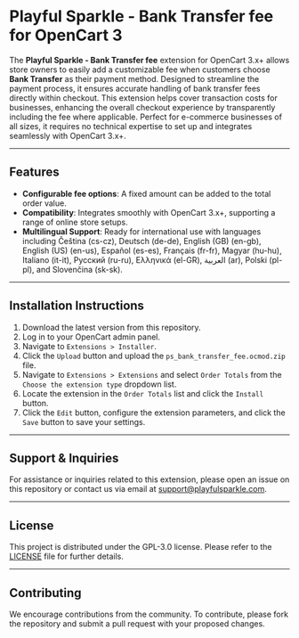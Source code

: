 # Playful Sparkle - Bank Transfer fee for OpenCart 3

The **Playful Sparkle - Bank Transfer fee** extension for OpenCart 3.x+ allows store owners to easily add a customizable fee when customers choose **Bank Transfer** as their payment method. Designed to streamline the payment process, it ensures accurate handling of bank transfer fees directly within checkout. This extension helps cover transaction costs for businesses, enhancing the overall checkout experience by transparently including the fee where applicable. Perfect for e-commerce businesses of all sizes, it requires no technical expertise to set up and integrates seamlessly with OpenCart 3.x+.

---

## Features

- **Configurable fee options**: A fixed amount can be added to the total order value.
- **Compatibility**: Integrates smoothly with OpenCart 3.x+, supporting a range of online store setups.
- **Multilingual Support**: Ready for international use with languages including Čeština (cs-cz), Deutsch (de-de), English (GB) (en-gb), English (US) (en-us), Español (es-es), Français (fr-fr), Magyar (hu-hu), Italiano (it-it), Русский (ru-ru), Ελληνικά (el-GR), العربية (ar), Polski (pl-pl), and Slovenčina (sk-sk).

---

## Installation Instructions

1. Download the latest version from this repository.
2. Log in to your OpenCart admin panel.
3. Navigate to `Extensions > Installer`.
4. Click the `Upload` button and upload the `ps_bank_transfer_fee.ocmod.zip` file.
5. Navigate to `Extensions > Extensions` and select `Order Totals` from the `Choose the extension type` dropdown list.
6. Locate the extension in the `Order Totals` list and click the `Install` button.
7. Click the `Edit` button, configure the extension parameters, and click the `Save` button to save your settings.

---

## Support & Inquiries

For assistance or inquiries related to this extension, please open an issue on this repository or contact us via email at [support@playfulsparkle.com](mailto:support@playfulsparkle.com).

---

## License

This project is distributed under the GPL-3.0 license. Please refer to the [LICENSE](./LICENSE) file for further details.

---

## Contributing

We encourage contributions from the community. To contribute, please fork the repository and submit a pull request with your proposed changes.

